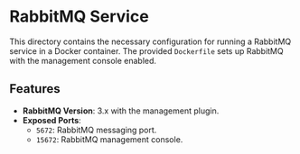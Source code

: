 # RabbitMQ Service

This directory contains the necessary configuration for running a RabbitMQ service in a Docker container. The provided `Dockerfile` sets up RabbitMQ with the management console enabled.

## Features
- **RabbitMQ Version**: 3.x with the management plugin.
- **Exposed Ports**:
  - `5672`: RabbitMQ messaging port.
  - `15672`: RabbitMQ management console.

